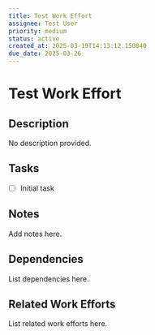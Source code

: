```yaml
---
title: Test Work Effort
assignee: Test User
priority: medium
status: active
created_at: 2025-03-19T14:13:12.150840
due_date: 2025-03-26
---
```


# Test Work Effort

## Description
No description provided.

## Tasks
- [ ] Initial task

## Notes
Add notes here.

## Dependencies
List dependencies here.

## Related Work Efforts
List related work efforts here.